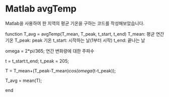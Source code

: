# Matlab avgTemp
Matlab을 사용하여 한 지역의 평균 기온을 구하는 코드를 작성해보았습니다.

  function T_avg = avgTemp(T_mean, T_peak, t_start, t_end)
T_mean: 평균 연간 기온
T_peak: peak 기온
t_start: 시작하는 날(1부터 시작)
t_end: 끝나는 날

omega = 2*pi/365; 
연간 변화량에 대한 주파수 

t = t_start:t_end;
t_peak = 205;

T = T_mean+(T_peak-T_mean)*cos(omega*(t-t_peak));

T_avg = mean(T);

end
